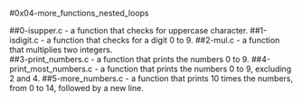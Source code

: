#0x04-more_functions_nested_loops

##0-isupper.c - a function that checks for uppercase character.
##1-isdigit.c - a function that checks for a digit 0 to 9.
##2-mul.c - a function that multiplies two integers.\
##3-print_numbers.c - a function that prints the numbers 0 to 9. 
##4-print_most_numbers.c - a function that prints the numbers 0 to 9, excluding 2 and 4.
##5-more_numbers.c - a function that prints 10 times the numbers, from 0 to 14, followed by a new line.
